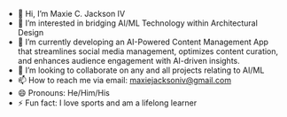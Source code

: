 - 👋 Hi, I’m Maxie C. Jackson IV
- 👀 I’m interested in bridging AI/ML Technology within Architectural Design
- 🌱 I’m currently developing an AI-Powered Content Management App that streamlines social media management, optimizes content curation, and enhances audience engagement with AI-driven insights. 
- 💞️ I’m looking to collaborate on any and all projects relating to AI/ML
- 📫 How to reach me via email: maxiejacksoniv@gmail.com 
- 😄 Pronouns: He/Him/His
- ⚡ Fun fact: I love sports and am a lifelong learner 

<!---
MaxieIV/MaxieIV is a ✨ special ✨ repository because its `README.md` (this file) appears on your GitHub profile.
You can click the Preview link to take a look at your changes.
--->
